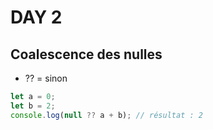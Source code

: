 # DAY 2

## Coalescence des nulles

- ?? = sinon

```js
let a = 0;
let b = 2;
console.log(null ?? a + b); // résultat : 2
```
